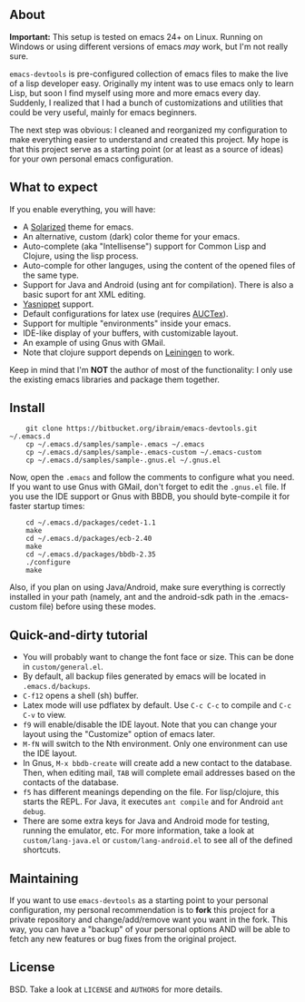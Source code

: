 ## About

**Important:** This setup is tested on emacs 24+ on Linux. Running on Windows or using different versions of emacs *may* work, but I'm not really sure.

`emacs-devtools` is pre-configured collection of emacs files to make the live of a lisp developer easy.
Originally my intent was to use emacs only to learn Lisp, but soon I find myself using more and more emacs every day. Suddenly, I realized that I had a bunch of customizations and utilities that could be very useful, mainly for emacs beginners.

The next step was obvious: I cleaned and reorganized my configuration to make everything easier to understand and created this project. My hope is that this project serve as a starting point (or at least as a source of ideas) for your own personal emacs configuration.

## What to expect

If you enable everything, you will have:

* A [Solarized](http://ethanschoonover.com/solarized) theme for emacs.
* An alternative, custom (dark) color theme for your emacs.
* Auto-complete (aka "Intellisense") support for Common Lisp and Clojure, using the lisp process.
* Auto-comple for other languges, using the content of the opened files of the same type.
* Support for Java and Android (using ant for compilation). There is also a basic suport for ant XML editing.
* [Yasnippet](https://github.com/capitaomorte/yasnippet) support.
* Default configurations for latex use (requires [AUCTex](http://www.gnu.org/software/auctex/)).
* Support for multiple "environments" inside your emacs.
* IDE-like display of your buffers, with customizable layout.
* An example of using Gnus with GMail.
* Note that clojure support depends on [Leiningen](http://leiningen.org/) to work.

Keep in mind that I'm **NOT** the author of most of the functionality: I only use the existing emacs libraries and package them together.

## Install

        git clone https://bitbucket.org/ibraim/emacs-devtools.git ~/.emacs.d
        cp ~/.emacs.d/samples/sample-.emacs ~/.emacs
        cp ~/.emacs.d/samples/sample-.emacs-custom ~/.emacs-custom
        cp ~/.emacs.d/samples/sample-.gnus.el ~/.gnus.el

Now, open the `.emacs` and follow the comments to configure what you need. If you want to use Gnus with GMail, don't forget to edit the `.gnus.el` file.
If you use the IDE support or Gnus with BBDB, you should byte-compile it for faster startup times:

        cd ~/.emacs.d/packages/cedet-1.1
        make
        cd ~/.emacs.d/packages/ecb-2.40
        make
        cd ~/.emacs.d/packages/bbdb-2.35
        ./configure
        make

Also, if you plan on using Java/Android, make sure everything is correctly installed in your path (namely, ant and the android-sdk path in the .emacs-custom file) before using these modes.

## Quick-and-dirty tutorial

* You will probably want to change the font face or size. This can be done in `custom/general.el`.
* By default, all backup files generated by emacs will be located in `.emacs.d/backups`.
* `C-f12` opens a shell (sh) buffer.
* Latex mode will use pdflatex by default. Use `C-c C-c` to compile and `C-c C-v` to view.
* `f9` will enable/disable the IDE layout. Note that you can change your layout using the "Customize" option of emacs later.
* `M-fN` will switch to the Nth environment. Only one environment can use the IDE layout.
* In Gnus, `M-x bbdb-create` will create add a new contact to the database. Then, when editing mail, `TAB` will complete email addresses based on the contacts of the database.
* `f5` has different meanings depending on the file. For lisp/clojure, this starts the REPL. For Java, it executes `ant compile` and for Android `ant debug`.
* There are some extra keys for Java and Android mode for testing, running the emulator, etc. For more information, take a look at `custom/lang-java.el` or `custom/lang-android.el` to see all of the defined shortcuts.

## Maintaining

If you want to use `emacs-devtools` as a starting point to your personal configuration, my personal recommendation is to **fork** this project for a private repository and change/add/remove want you want in the fork. This way, you can have a "backup" of your personal options AND will be able to fetch any new features or bug fixes from the original project.

## License

BSD. Take a look at `LICENSE` and `AUTHORS` for more details.
